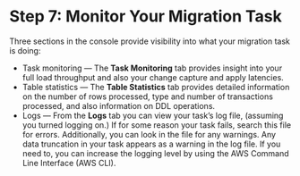 # Step 7: Monitor Your Migration Task<a name="chap-on-premoracle2aurora.steps.monitor"></a>

Three sections in the console provide visibility into what your migration task is doing:
+ Task monitoring — The **Task Monitoring** tab provides insight into your full load throughput and also your change capture and apply latencies\.
+ Table statistics — The **Table Statistics** tab provides detailed information on the number of rows processed, type and number of transactions processed, and also information on DDL operations\.
+ Logs — From the **Logs** tab you can view your task’s log file, \(assuming you turned logging on\.\) If for some reason your task fails, search this file for errors\. Additionally, you can look in the file for any warnings\. Any data truncation in your task appears as a warning in the log file\. If you need to, you can increase the logging level by using the AWS Command Line Interface \(AWS CLI\)\.